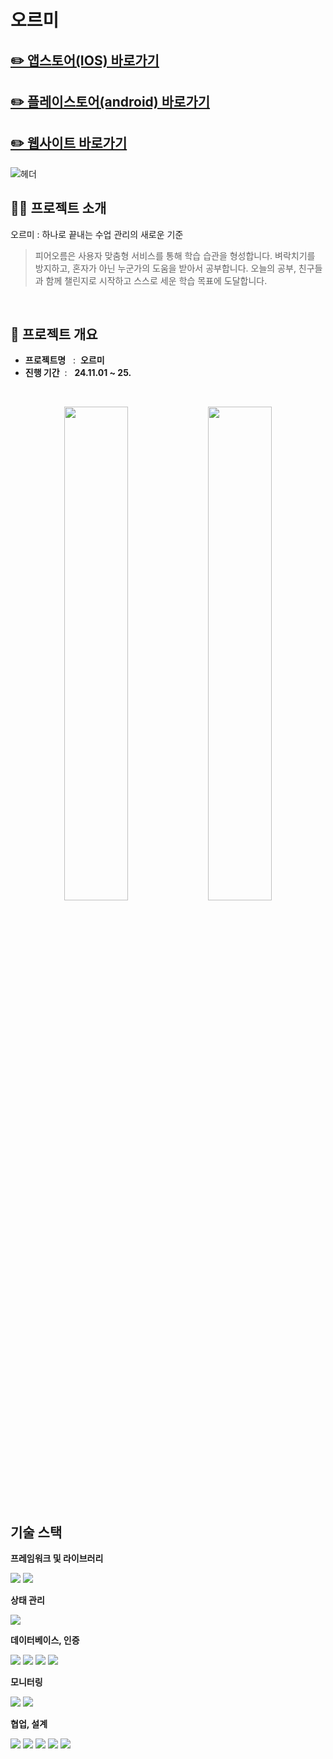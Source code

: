 # 오르미

## [✏️ 앱스토어(IOS) 바로가기]() 
## [✏️ 플레이스토어(android) 바로가기]()
## [✏️ 웹사이트 바로가기](https://ormee-mvp.web.app/)

![헤더]()

## 👨‍🏫 프로젝트 소개

오르미 : 하나로 끝내는 수업 관리의 새로운 기준

> 피어오름은 사용자 맞춤형 서비스를 통해 학습 습관을 형성합니다.
 벼락치기를 방지하고, 혼자가 아닌 누군가의 도움을 받아서 공부합니다.
 오늘의 공부, 친구들과 함께 챌린지로 시작하고 스스로 세운 학습 목표에 도달합니다.

<br/>

## 🚩 프로젝트 개요

- **프로젝트명** &nbsp; :&nbsp;
  **오르미**
- **진행 기간** &nbsp;: &nbsp;
  **24.11.01 ~ 25.**

<br/>

<p align="center">
  <img src="" width="45%">
  <img src="" width="45%">
</p>

## 기술 스택

**프레임워크 및 라이브러리**

<img src="https://img.shields.io/badge/Flutter-02569B?style=for-the-badge&logo=Flutter&logoColor=white"> <img src="https://img.shields.io/badge/SpringBoot-6DB33F?style=for-the-badge&logo=SpringBoot&logoColor=white">

**상태 관리**

<img src="https://img.shields.io/badge/getX-8A2BE2?style=for-the-badge&logo=getX&logoColor=white">

**데이터베이스, 인증**

  <img src="https://img.shields.io/badge/MySQL-4479A1?style=for-the-badge&logo=MySQL&logoColor=white"> <img src="https://img.shields.io/badge/Firebase Authentication-DD2C00?style=for-the-badge&logo=Firebase&logoColor=white"> <img src="https://img.shields.io/badge/jsonwebtokens-000000?style=for-the-badge&logo=jsonwebtokens&logoColor=white"> <img src="https://img.shields.io/badge/auth0-EB5424?style=for-the-badge&logo=auth0&logoColor=white"> 

**모니터링**

  <img src="https://img.shields.io/badge/Firebase Crashlytics-DD2C00?style=for-the-badge&logo=Firebase&logoColor=white"> <img src="https://img.shields.io/badge/Firebase Performance Monitoring-DD2C00?style=for-the-badge&logo=Firebase&logoColor=white"> 

**협업, 설계**

<img src="https://img.shields.io/badge/Notion-000000?style=for-the-badge&logo=Notion&logoColor=white"> <img src="https://img.shields.io/badge/FIGMA-pink?style=for-the-badge&logo=FIGMA&logoColor=white"> <img src="https://img.shields.io/badge/github-181717?style=for-the-badge&logo=github&logoColor=white"> <img src="https://img.shields.io/badge/VSCODE-007ACC?style=for-the-badge&logo=visualstudiocode&logoColor=white"> <img src="https://img.shields.io/badge/intellij idea-000000?style=for-the-badge&logo=intellij idea&logoColor=white"> 

<br/>
